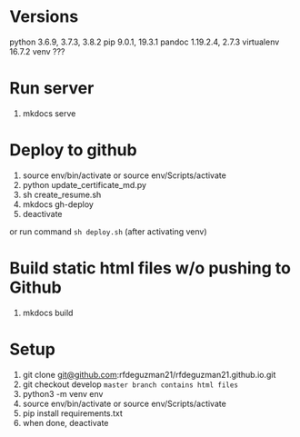 # Versions
python 3.6.9, 3.7.3, 3.8.2
pip 9.0.1, 19.3.1
pandoc 1.19.2.4, 2.7.3
virtualenv 16.7.2
venv ???


# Run server
1. mkdocs serve


# Deploy to github
1. source env/bin/activate or source env/Scripts/activate
2. python update_certificate_md.py
3. sh create_resume.sh
4. mkdocs gh-deploy
5. deactivate

or run command `sh deploy.sh` (after activating venv)


# Build static html files w/o pushing to Github
1. mkdocs build


# Setup
1. git clone git@github.com:rfdeguzman21/rfdeguzman21.github.io.git
2. git checkout develop `master branch contains html files`
3. python3 -m venv env
4. source env/bin/activate or source env/Scripts/activate
5. pip install requirements.txt
6. when done, deactivate
